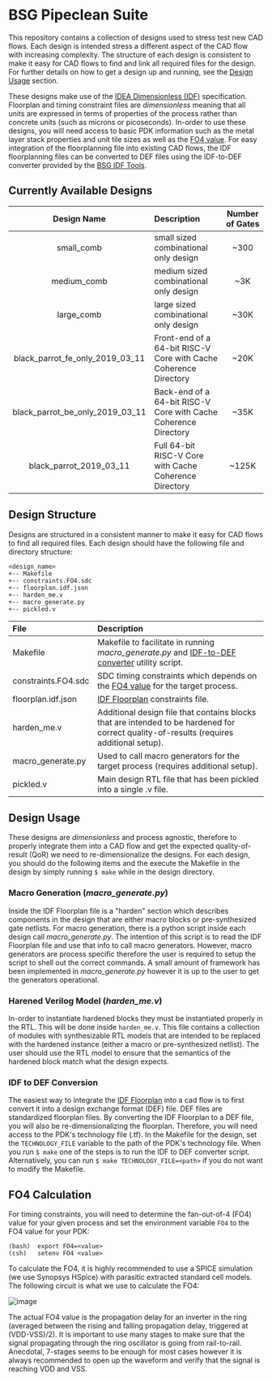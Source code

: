 # BSG Pipeclean Suite

This repository contains a collection of designs used to stress test new CAD
flows. Each design is intended stress a different aspect of the CAD flow with
increasing complexity. The structure of each design is consistent to make it
easy for CAD flows to find and link all required files for the design. For
further details on how to get a design up and running, see the
[Design Usage](#design-usage) section.

These designs make use of the [IDEA Dimensionless 
(IDF)](https://docs.google.com/document/d/1rIB81hEOSNs2F1pIF6WbIwSNe-8HbfEtZRlaMFKdhKk/edit?usp=sharing)
specification. Floorplan and timing constraint files are _dimensionless_
meaning that all units are expressed in terms of properties of the process
rather than concrete units (such as microns or picoseconds). In-order to use
these designs, you will need access to basic PDK information such as the
metal layer stack properties and unit tile sizes as well as the [FO4 value](#fo4-calculation).
For easy integration of the floorplanning file into existing CAD flows, the IDF
floorplanning files can be converted to DEF files using the IDF-to-DEF converter
provided by the [BSG IDF Tools](https://github.com/bespoke-silicon-group/bsg_idf_tools). 

## Currently Available Designs

| Design Name                     | Description                                                      | Number of Gates |
|:-------------------------------:|:-----------------------------------------------------------------|:---------------:|
| small_comb                      | small sized combinational only design                            | ~300            |
| medium_comb                     | medium sized combinational only design                           | ~3K             |
| large_comb                      | large sized combinational only design                            | ~30K            |
| black_parrot_fe_only_2019_03_11 | Front-end of a 64-bit RISC-V Core with Cache Coherence Directory | ~20K            |
| black_parrot_be_only_2019_03_11 | Back-end of a 64-bit RISC-V Core with Cache Coherence Directory  | ~35K            |
| black_parrot_2019_03_11         | Full 64-bit RISC-V Core with Cache Coherence Directory           | ~125K           |

## Design Structure

Designs are structured in a consistent manner to make it easy for CAD flows to find all required
files. Each design should have the following file and directory structure:

```
<design_name>
+-- Makefile
+-- constraints.FO4.sdc
+-- floorplan.idf.json
+-- harden_me.v
+-- macro_generate.py
+-- pickled.v
```

| File                 | Description                                                                                                                                              |
|:---------------------|:---------------------------------------------------------------------------------------------------------------------------------------------------------|
| Makefile             | Makefile to facilitate in running _macro_generate.py_ and [IDF-to-DEF converter](https://github.com/bespoke-silicon-group/bsg_idf_tools) utility script. |
| constraints.FO4.sdc  | SDC timing constraints which depends on the [FO4 value](#fo4-calculation) for the target process.                                                        |
| floorplan.idf.json   | [IDF Floorplan](https://docs.google.com/document/d/1rIB81hEOSNs2F1pIF6WbIwSNe-8HbfEtZRlaMFKdhKk/edit?usp=sharing) constraints file.                      |
| harden_me.v          | Additional design file that contains blocks that are intended to be hardened for correct quality-of-results (requires additional setup).                 |
| macro_generate.py    | Used to call macro generators for the target process (requires additional setup).                                                                        |
| pickled.v            | Main design RTL file that has been pickled into a single .v file.                                                                                        |

## Design Usage

These designs are _dimensionless_ and process agnostic, therefore to properly integrate them into a CAD flow and get the expected
quality-of-result (QoR) we need to re-dimensionalize the designs. For each design, you should do the following items and the
execute the Makefile in the design by simply running `$ make` while in the design directory.

### Macro Generation (_macro_generate.py_)

Inside the IDF Floorplan file is a "harden" section which describes components in the design that are either macro blocks or
pre-synthesized gate netlists. For macro generation, there is a python script inside each design call _macro_generate.py_. The
intention of this script is to read the IDF Floorplan file and use that info to call macro generators. However, macro generators
are process specific therefore the user is required to setup the script to shell out the correct commands. A small amount of
framework has been implemented in _macro_generate.py_ however it is up to the user to get the generators operational.

### Harened Verilog Model (_harden_me.v_)

In-order to instantiate hardened blocks they must be instantiated properly in the RTL. This will be done inside
`harden_me.v`. This file contains a collection of modules with synthesizable RTL models that are intended to
be replaced with the hardened instance (either a macro or pre-synthesized netlist). The user should use the RTL
model to ensure that the semantics of the hardened block match what the design expects.

### IDF to DEF Conversion

The easiest way to integrate the [IDF Floorplan](https://docs.google.com/document/d/1rIB81hEOSNs2F1pIF6WbIwSNe-8HbfEtZRlaMFKdhKk/edit?usp=sharing)
into a cad flow is to first convert it into a design exchange format (DEF) file. DEF files are standardized
floorplan files. By converting the IDF Floorplan to a DEF file, you will also be re-dimensionalizing the 
floorplan. Therefore, you will need access to the PDK's technology file (.tf). In the Makefile for the design,
set the `TECHNOLOGY_FILE` variable to the path of the PDK's technology file. When you run `$ make` one of the
steps is to run the IDF to DEF converter script. Alternatively, you can run `$ make TECHNOLOGY_FILE=<path>` if
you do not want to modify the Makefile.

## FO4 Calculation

For timing constraints, you will need to determine the fan-out-of-4 (FO4) value for your given process and
set the environment variable `FO4` to the FO4 value for your PDK:

```
(bash)  export FO4=<value>
(csh)   setenv FO4 <value>
```

To calculate the FO4, it is highly recommended to use a SPICE simulation (we use Synopsys HSpice) with parasitic
extracted standard cell models. The following circuit is what we use to calculate the FO4:

![image](https://drive.google.com/uc?export=view&id=1E3TDwMpNMGvCMUYx0UFR4Vp8miB60Wnl)

The actual FO4 value is the propagation delay for an inverter in the ring (averaged
between the rising and falling propagation delay, triggered at (VDD-VSS)/2). It is 
important to use many stages to make sure that the signal propagating through the ring
oscillator is going from rail-to-rail. Anecdotal, 7-stages seems to be enough for most
cases however it is always recommended to open up the waveform and verify that the
signal is reaching VDD and VSS.
